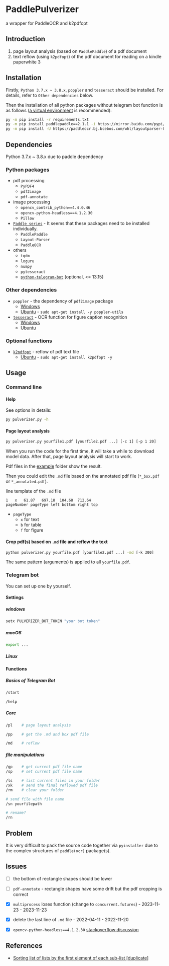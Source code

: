 # PaddlePulverizer

a wrapper for PaddleOCR and k2pdfopt

## Introduction

1. page layout analysis (based on `PaddlePaddle`) of a pdf document
2. text reflow (using `k2pdfopt`) of the pdf document for reading on a kindle paperwhite 3

## Installation

Firstly, `Python 3.7.x ~ 3.8.x`, `poppler` and `tesseract` should be installed. For details, refer to `Other dependencies` below.

Then the installation of all python packages without telegram bot function is as follows ([a virtual environment](https://packaging.python.org/en/latest/guides/installing-using-pip-and-virtual-environments/) is recommended):

```sh
py -m pip install -r requirements.txt
py -m pip install paddlepaddle==2.1.1 -i https://mirror.baidu.com/pypi/simple
py -m pip install -U https://paddleocr.bj.bcebos.com/whl/layoutparser-0.0.0-py3-none-any.whl
```

## Dependencies

Python 3.7.x ~ 3.8.x due to paddle dependency

### Python packages
- pdf processing
  - `PyPDF4`
  - `pdf2image`
  - `pdf-annotate`
- image processing
  - `opencv_contrib_python==4.4.0.46`
  - `opencv-python-headless==4.1.2.30`
  - `Pillow`
- [`Paddle series`](https://github.com/PaddlePaddle/PaddleOCR/blob/release/2.2/ppstructure/README_ch.md) - It seems that these packages need to be installed individually.
  - `PaddlePaddle`
  - `Layout-Parser`
  - `PaddleOCR`
- others
  - `tqdm`
  - `loguru`
  - `numpy`
  - `pytesseract`
  - [`python-telegram-bot`](https://github.com/python-telegram-bot/python-telegram-bot) (optional, <= 13.15)


### Other dependencies
- `poppler` - the dependency of `pdf2image` package
  - [Windows](https://github.com/oschwartz10612/poppler-windows)
  - [Ubuntu](https://stackoverflow.com/questions/32156047/how-to-install-poppler-in-ubuntu-15-04) - `sudo apt-get install -y poppler-utils`
- [`tesseract`](https://github.com/UB-Mannheim/tesseract/) - OCR function for figure caption recognition
  - [Windows](https://github.com/UB-Mannheim/tesseract/wiki/)
  - [Ubuntu](https://techviewleo.com/how-to-install-tesseract-ocr-on-ubuntu/)

### Optional functions

- [`k2pdfopt`](https://www.willus.com/k2pdfopt/) - reflow of pdf text file
  - [Ubuntu](https://www.devmanuals.net/install/ubuntu/ubuntu-20-04-focal-fossa/installing-k2pdfopt-on-ubuntu20-04.html) - `sudo apt-get install k2pdfopt -y`


## Usage

### Command line

#### Help

See options in details:
```sh
py pulverizer.py -h
```

#### Page layout analysis
```sh
py pulverizer.py yourfile1.pdf [yourfile2.pdf ...] [-c 1] [-p 1 20]
```

When you run the code for the first time, it will take a while to download model data. After that, page layout analysis will start to work.

Pdf files in the [example](./example) folder show the result.

Then you could edit the `.md` file based on the annotated pdf file (`*_box.pdf` or `*_annotated.pdf`).

line template of the `.md` file

```
1	x	61.87	697.18	104.68	712.64
pageNumber pageType left bottom right top
```

- `pageType`
  - `x` for text
  - `b` for table
  - `f` for figure

#### Crop pdf(s) based on `.md` file and reflow the text
```sh
python pulverizer.py yourfile.pdf [yourfile2.pdf ...] -md [-k 300]
```

The same pattern (arguments) is applied to all `yourfile.pdf`.

### Telegram bot

You can set up one by yourself.

#### Settings
##### windows
```cmd
setx PULVERIZER_BOT_TOKEN "your bot token"
```
##### macOS

```sh
export ...
```

##### Linux


#### Functions

##### Basics of Telegram Bot
```sh
/start
```

```sh
/help
```
##### Core

```sh
/pl    # page layout analysis
```

```sh
/pp    # get the .md and box pdf file
```

```sh
/md    # reflow
```


##### file manipulations
```sh
/gp    # get current pdf file name
/sp    # set current pdf file name
```

```sh
/ls    # list current files in your folder
/xk    # send the final reflowed pdf file
/rm    # clear your folder
```

```sh
# send file with file name
/sn yourfilepath  

# rename?
/rn
```

## Problem

It is very difficult to pack the source code together via `pyinstaller` due to the complex structures of `paddle(ocr)` package(s).

## Issues
- [ ] the bottom of rectangle shapes should be lower
- [ ] `pdf-annotate` - rectangle shapes have some drift but the pdf cropping is correct
- [x]  `multiprocess` loses function (change to `concurrent.futures`) - 2023-11-23 - 2023-11-23
- [x] delete the last line of `.md` file - 2022-04-11 - 2022-11-20
- [x] `opencv-python-headless==4.1.2.30` [stackoverflow discussion](https://stackoverflow.com/questions/70537488/cannot-import-name-registermattype-from-cv2-cv2)


## References

- [Sorting list of lists by the first element of each sub-list [duplicate]](https://stackoverflow.com/questions/36955553/sorting-list-of-lists-by-the-first-element-of-each-sub-list)